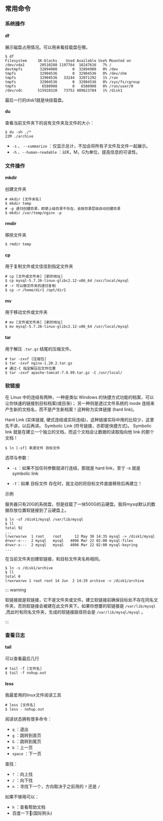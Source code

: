 ## 常用命令

### 系统操作

#### df

展示磁盘占用情况。可以用来看挂载盘在哪。

```shell
$ df
Filesystem     1K-blocks    Used Available Use% Mounted on
/dev/vda1       20510288 1197764  18247616   7% /
devtmpfs        32894900       0  32894900   0% /dev
tmpfs           32904536       0  32904536   0% /dev/shm
tmpfs           32904536   33244  32871292   1% /run
tmpfs           32904536       0  32904536   0% /sys/fs/cgroup
tmpfs            6580908       0   6580908   0% /run/user/0
/dev/vdc       515928320   73752 489623784   1% /disk1
```

最后一行的disk1就是块挂载盘。

#### du

查看当前文件夹下的说有文件夹及文件的大小：

```shell
$ du -sh ./*
22M	./archive
```

- `-s` 、 `--summarize` ：仅显示总计，不加会将所有子文件及文件一起展示。
- `-h`  、`--human-readable` ：以K，M，G为单位，提高信息的可读性。

### 文件操作

#### mkdir

创建文件夹

```shell
# mkdir [文件夹名]
$ mkdir temp
# -p 递归创建目录，即使上级目录不存在，会按目录层级自动创建目录
$ mkdir /var/temp/nginx -p
```

#### rmdir

移除文件夹

```shell
$ rmdir temp
```



#### cp

用于复制文件或文佳佳到指定文件夹

```shell
# cp [文件或文件夹] [新的地址]
$ cp mysql-5.7.26-linux-glibc2.12-x86_64 /usr/local/mysql
# -r 可以做文件夹的递归复制
$ cp -r /home/dir1 /opt/dir2
```

#### mv

用于移动文件或文件夹

```shell
# mv [文件或文件夹] [新的地址]
$ mv mysql-5.7.26-linux-glibc2.12-x86_64 /usr/local/mysql
```



#### tar

用于解压 `.tar.gz` 结尾的压缩文件。

```shell
# tar -zxvf [压缩包]
$ tar -zxvf nginx-1.20.2.tar.gz
# 通过-C 指定解压后文件位置
$ tar -zxvf apache-tomcat-7.0.99.tar.gz -C /usr/local/
```



### 软链接

在 Linux 中的连结有两种，一种是类似 Windows 的快捷方式功能的档案，可以让你快速的链接到目标档案(或目彔)； 另一种则是透过文件系统的 inode 连结来产生新的文档名，而不是产生新档案！这种称为实体链接 (hard link)。

Hard Link (实体链接, 硬式连结或实际连结)，这种链接实际中用的比较少，这里先不讲，以后再讲。
Symbolic Link (符号链接，亦即是快捷方式)。 Symbolic link 就是在建立一个独立的文档，而这个文档会让数据的读取指向他 link 的那个文档！

```shell
$ ln [-sf] 来源文件 目标文件
```

选项与参数：

- `-s` ：如果不加任何参数就进行连结，那就是 hard link，至亍 -s 就是 symbolic link

- `-f`：如果 目标文件 存在时，就主动的将目标文件直接移除后再建立！

示例

服务器只有20G的系统盘，但是挂载了一块500G的云硬盘。我将mysql默认的数据存放位置软链接到了云硬盘上。

```shell
$ ln -sf /disk1/mysql /var/lib/mysql
$ ll
total 92
...
lrwxrwxrwx  1 root    root      12 May 30 14:35 mysql -> /disk1/mysql
drwxr-x---  2 mysql   mysql   4096 Mar 22 02:00 mysql-files
drwxr-x---  2 mysql   mysql   4096 Mar 22 02:00 mysql-keyring
...
```

在当前文件夹创建软链接，和目标文件夹名称相同。

```shell
$ ln -s /disk1/archive
$ ll
total 0
lrwxrwxrwx 1 root root 14 Jun  2 14:29 archive -> /disk1/archive

```

::: warning

软链接就是软链接，它不是文件夹或文件。建立软链接前确保目标处不存在同名文件夹，否则软链接会被建在此文件夹下。如果你想要的软链接是 `/var/lib/mysql ` ,而此时有同名文件夹，生成的软链接路径将会是 `/var/lib/mysql/mysql` 。

:::



### 查看日志

#### tail

可以查看最后几行

```shell
# tail -f [文件名]
$ tail -f nohup.out
```

#### less

我最爱用的linux文件阅读工具

```shell
# less [文件名]
$ less - nohup.out
```

阅读状态拥有很多命令：

- `q` ：退出
- `g` ：跳转到首页
- `G` ：跳转到尾页
- `b` ：上一页
- `space` ：下一页

查找：

- `?` ：向上找
- `/` ：向下找
- `n` ：寻找下一个，方向取决于之前用的 `?` 还是 `/`

如果不够用可以：

- `h` ：查看帮助文档
- 百度一下:dog:(国际狗头)





